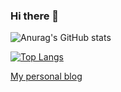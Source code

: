 ### Hi there 👋

![Anurag's GitHub stats](https://github-readme-stats.vercel.app/api?username=Rim-SeungJae&show_icons=true&theme=radical)

[![Top Langs](https://github-readme-stats.vercel.app/api/top-langs/?username=Rim-SeungJae)](https://github.com/anuraghazra/github-readme-stats)

[My personal blog](https://rim-seungjae.github.io/)

<!--
**dipreez/dipreez** is a ✨ _special_ ✨ repository because its `README.md` (this file) appears on your GitHub profile.

Here are some ideas to get you started:

- 🔭 I’m currently working on ...
- 🌱 I’m currently learning ...
- 👯 I’m looking to collaborate on ...
- 🤔 I’m looking for help with ...
- 💬 Ask me about ...
- 📫 How to reach me: ...
- 😄 Pronouns: ...
- ⚡ Fun fact: ...
-->
